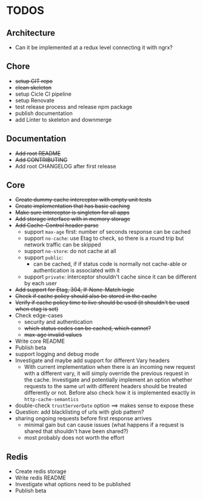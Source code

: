 # TODOS

## Architecture
* Can it be implemented at a redux level connecting it with ngrx?

## Chore
* ~~setup GIT repo~~
* ~~clean skeleton~~
* setup Cicle CI pipeline
* setup Renovate
* test release process and release npm package
* publish documentation
* add Linter to skeleton and downmerge

## Documentation
* ~~Add root README~~
* ~~Add CONTRIBUTING~~
* Add root CHANGELOG after first release

## Core
* ~~Create dummy cache interceptor with empty unit tests~~
* ~~Create implementation that has basic caching~~
* ~~Make sure interceptor is singleton for all apps~~
* ~~Add storage interface with in memory storage~~
* ~~Add Cache-Control header parse~~
    * support `max-age` first: number of seconds response can be cached
    * support `no-cache`: use Etag to check, so there is a round trip but network traffic can be skipped
    * support `no-store`: do not cache at all
    * support `public`:
         * can be cached, if if status code is normally not cache-able or authentication is associated with it
    * support `private`: interceptor shouldn't cache since it can be different by each user
* ~~Add support for Etag, 304, If-None-Match logic~~
* ~~Check if cache policy should also be stored in the cache~~
* ~~Verify if cache policy time to live should be used (it shouldn't be used when etag is set)~~
* Check edge-cases
    * security and authentication
    * ~~which status codes can be cached, which cannot?~~
    * ~~max-age invalid values~~
* Write core README
* Publish beta
* support logging and debug mode
* Investigate and maybe add support for different Vary headers
    * With current implementation when there is an incoming new request with a different vary, it will simply override the previous request in the cache. Investigate and potentially implement an option whether requests to the same url with different headers should be treated differently or not. Before also check how it is implemented exactly in `http-cache-semantics` 
* double-check `trustServerDate` option ==> makes sense to expose these
* Question: add blacklisting of urls with glob pattern?
* sharing ongoing requests before first response arrives
    * minimal gain but can cause issues (what happens if a request is shared that shouldn't have been shared?)
    * most probably does not worth the effort

## Redis
* Create redis storage
* Write redis README
* Investigate what options need to be published
* Publish beta